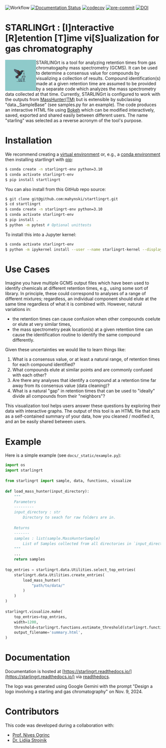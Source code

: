 ![Workflow](https://github.com/mahynski/starlingrt/actions/workflows/python-app.yml/badge.svg?branch=main)
[![Documentation Status](https://readthedocs.org/projects/starlingrt/badge/?version=latest)](https://starlingrt.readthedocs.io/en/latest/?badge=latest)
[![codecov](https://codecov.io/gh/mahynski/starlingrt/branch/main/graph/badge.svg?token=YSLBQ33C7F)](https://codecov.io/gh/mahynski/starlingrt)
[![pre-commit](https://img.shields.io/badge/pre--commit-enabled-brightgreen?logo=pre-commit&logoColor=white)](https://github.com/pre-commit/pre-commit)
[![DOI](https://zenodo.org/badge/331207062.svg)](https://zenodo.org/badge/latestdoi/331207062)
<!--[![DOI](https://zenodo.org/badge/{github_id}.svg)](https://zenodo.org/badge/latestdoi/{github_id})-->

STARLINGrt : [I]nteractive [R]etention [T]ime vi[S]ualization for gas chromatography
===

<img src="docs/_static/logo.png" height="100" align="left" />

STARLINGrt is a tool for analyzing retention times from gas chromatogaphy mass spectrometry (GCMS).  It can be used to determine a consensus value for compounds by visualizing a collection of results.  Compound identification(s) made at a given retention time are assumed to be provided by a separate code which analyzes the mass spectrometry data collected at that time.  Currently, STARLINGrt is configured to work with the outputs from [MassHunter(TM)](https://www.agilent.com/en/product/software-informatics/mass-spectrometry-software) but is extensible by subclassing "data._SampleBase" (see samples.py for an example).  The code produces an interactive HTML file using [Bokeh](https://bokeh.org/) which can be modified interactively, saved, exported and shared easily between different users.  The name "starling" was selected as a reverse acronym of the tool's purpose.

Installation
===

We recommend creating a [virtual environment](https://docs.python.org/3/library/venv.html) or, e.g., a [conda environment](https://docs.conda.io/projects/conda/en/latest/user-guide/tasks/manage-environments.html) then installing startlingrt with [pip](https://pip.pypa.io/en/stable/):

~~~bash
$ conda create -n starlingrt-env python=3.10
$ conda activate starlingrt-env
$ pip install startlingrt
~~~

You can also install from this GitHub repo source:

~~~bash
$ git clone git@github.com:mahynski/startlingrt.git
$ cd startlingrt
$ conda create -n starlingrt-env python=3.10
$ conda activate starlingrt-env
$ pip install .
$ python -m pytest # Optional unittests
~~~

To install this into a Jupyter kernel:

~~~bash
$ conda activate starlingrt-env
$ python -m ipykernel install --user --name starlingrt-kernel --display-name "starlingrt-kernel"
~~~

Use Cases
===

Imagine you have multiple GCMS output files which have been used to identify chemicals at different retention times, e.g., using some sort of library. 
In principle, these could correspond to analyses of a range of different mixtures; regardless, an individual component should elute at the same time regardless of what it is combined with. However, natural variations in:

* the retention times can cause confusion when other compounds coelute or elute at very similar times,
* the mass spectrometry peak location(s) at a given retention time can cause the identification routine to identify the same compound differently.

Given these uncertainties we would like to learn things like:

1. What is a consensus value, or at least a natural range, of retention times for each compound identified?
2. What compounds elute at similar points and are commonly confused with each other?
3. Are there any analyses that identify a compound at a retention time far away from its consensus value (data cleaning)?
4. What is a natural "gap" in retention times that can be used to "ideally" divide all compounds from their "neighbors"?

This visualization tool helps users answer these questions by exploring their data with interactive graphs. The output of this tool is an HTML file that acts as a self-contained summary of your data, how you cleaned / modified it, and an be easily shared between users.

Example
===

Here is a simple example (see `docs/_static/example.py`):

~~~python
import os
import starlingrt

from starlingrt import sample, data, functions, visualize

def load_mass_hunter(input_directory):
    """
    Parameters   
    ---------
    input_directory : str
        Directory to seach for raw folders are in.

    Returns
    -------
    samples : list(sample.MassHunterSample)
        List of Samples collected from all directories in `input_directory`.
    """
    ...
    return samples

top_entries = starlingrt.data.Utilities.select_top_entries(
    starlingrt.data.Utilities.create_entries(
        load_mass_hunter(
            "path/to/data/"
        )
    )
)

starlingrt.visualize.make(
    top_entries=top_entries, 
    width=1200,
    threshold=starlingrt.functions.estimate_threshold(starlingrt.functions.get_dataframe(top_entries)[0]),
    output_filename='summary.html',
)
~~~

Documentation
===

Documentation is hosted at [https://starlingrt.readthedocs.io/](https://starlingrt.readthedocs.io/) via [readthedocs](https://about.readthedocs.com/).

The logo was generated using Google Gemini with the prompt "Design a logo involving a starling and gas chromatography" on Nov. 9, 2024.

Contributors
===

This code was developed during a collaboration with:

* [Prof. Nives Ogrinc](https://orcid.org/0000-0002-0773-0095)
* [Dr. Lidija Strojnik](https://orcid.org/0000-0003-1898-9147)
